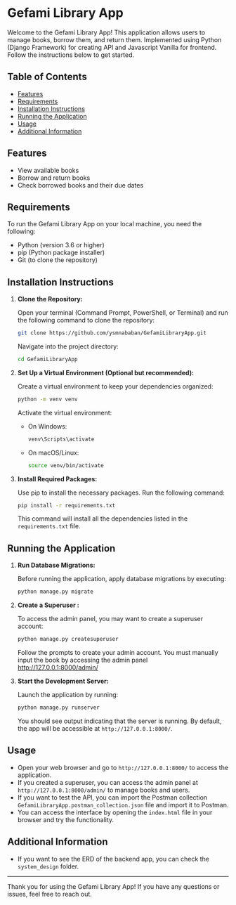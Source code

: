 # Gefami Library App

Welcome to the Gefami Library App! This application allows users to manage books, borrow them, and return them.
Implemented using Python (Django Framework) for creating API and Javascript Vanilla for frontend.
Follow the instructions below to get started.

## Table of Contents

- [Features](#features)
- [Requirements](#requirements)
- [Installation Instructions](#installation-instructions)
- [Running the Application](#running-the-application)
- [Usage](#usage)
- [Additional Information](#additional-information)


## Features

- View available books
- Borrow and return books
- Check borrowed books and their due dates

## Requirements

To run the Gefami Library App on your local machine, you need the following:

- Python (version 3.6 or higher)
- pip (Python package installer)
- Git (to clone the repository)

## Installation Instructions

1. **Clone the Repository:**

   Open your terminal (Command Prompt, PowerShell, or Terminal) and run the following command to clone the repository:

   ```bash
   git clone https://github.com/ysmnababan/GefamiLibraryApp.git
   ```

   Navigate into the project directory:

   ```bash
   cd GefamiLibraryApp
   ```

2. **Set Up a Virtual Environment (Optional but recommended):**

   Create a virtual environment to keep your dependencies organized:

   ```bash
   python -m venv venv
   ```

   Activate the virtual environment:

   - On Windows:

     ```bash
     venv\Scripts\activate
     ```

   - On macOS/Linux:

     ```bash
     source venv/bin/activate
     ```

3. **Install Required Packages:**

   Use pip to install the necessary packages. Run the following command:

   ```bash
   pip install -r requirements.txt
   ```

   This command will install all the dependencies listed in the `requirements.txt` file.

## Running the Application

1. **Run Database Migrations:**

   Before running the application, apply database migrations by executing:

   ```bash
   python manage.py migrate
   ```

2. **Create a Superuser :**

   To access the admin panel, you may want to create a superuser account:

   ```bash
   python manage.py createsuperuser
   ```

   Follow the prompts to create your admin account.
   You must manually input the book by accessing the admin panel http://127.0.0.1:8000/admin/

3. **Start the Development Server:**

   Launch the application by running:

   ```bash
   python manage.py runserver
   ```

   You should see output indicating that the server is running. By default, the app will be accessible at `http://127.0.0.1:8000/`.

## Usage

- Open your web browser and go to `http://127.0.0.1:8000/` to access the application.
- If you created a superuser, you can access the admin panel at `http://127.0.0.1:8000/admin/` to manage books and users.
- If you want to test the API, you can import the Postman collection `GefamiLibraryApp.postman_collection.json` file and import it to Postman.
- You can access the interface by opening the `index.html` file in your browser and try the functionality.

## Additional Information
- If you want to see the ERD of the backend app, you can check the `system_design` folder.

---

Thank you for using the Gefami Library App! If you have any questions or issues, feel free to reach out.
